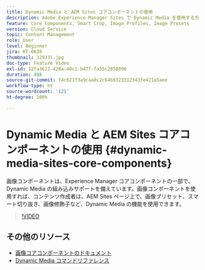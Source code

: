 ```yaml
---
title: Dynamic Media と AEM Sites コアコンポーネントの使用
description: Adobe Experience Manager Sites で Dynamic Media を使用する方法を説明します。画像コンポーネントは、Experience Manager コアコンポーネントの一部で、Dynamic Media の組み込みサポートを備えています。画像コンポーネントを使用すれば、コンテンツ作成者は、AEM Sites ページ上で、画像プリセット、スマート切り抜き、画像修飾子など、Dynamic Media の機能を使用できます。
feature: Core Components, Smart Crop, Image Profiles, Image Presets
version: Cloud Service
topic: Content Management
role: User
level: Beginner
jira: KT-6630
thumbnail: 329331.jpg
doc-type: Feature Video
exl-id: 12fa3622-428a-40c1-b47f-fa55c2858896
duration: 498
source-git-commit: f4c621f3a9caa8c2c64b8323312343fe421a5aee
workflow-type: ht
source-wordcount: '121'
ht-degree: 100%

---
```


# Dynamic Media と AEM Sites コアコンポーネントの使用 {#dynamic-media-sites-core-components}

画像コンポーネントは、Experience Manager コアコンポーネントの一部で、Dynamic Media の組み込みサポートを備えています。画像コンポーネントを使用すれば、コンテンツ作成者は、AEM Sites ページ上で、画像プリセット、スマート切り抜き、画像修飾子など、Dynamic Media の機能を使用できます。

>[!VIDEO](https://video.tv.adobe.com/v/329331?quality=12&learn=on)

## その他のリソース

* [画像コアコンポーネントのドキュメント](https://experienceleague.adobe.com/docs/experience-manager-core-components/using/components/image.html?lang=ja#dynamic-media)
* [Dynamic Media コマンドリファレンス](https://experienceleague.adobe.com/docs/dynamic-media-developer-resources/image-serving-api/image-serving-api/http-protocol-reference/command-reference/c-command-reference.html?lang=ja)
